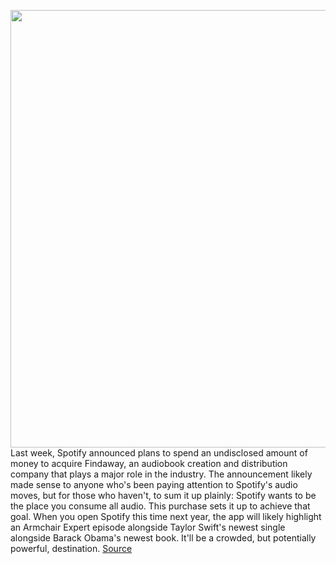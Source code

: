 <img src='https://cdn.vox-cdn.com/thumbor/Fpi-lcoYrfNZGyopPbNjXE2Bxzs=/0x0:2040x1360/1200x675/filters:focal(883x527:1209x853)/cdn.vox-cdn.com/uploads/chorus_image/image/70160402/acastro_211117_4888_0002.5.jpg' width='700px' /><br/>
Last week, Spotify announced plans to spend an undisclosed amount of money to acquire Findaway, an audiobook creation and distribution company that plays a major role in the industry. The announcement likely made sense to anyone who's been paying attention to Spotify's audio moves, but for those who haven't, to sum it up plainly: Spotify wants to be the place you consume all audio. This purchase sets it up to achieve that goal. When you open Spotify this time next year, the app will likely highlight an Armchair Expert episode alongside Taylor Swift's newest single alongside Barack Obama's newest book. It'll be a crowded, but potentially powerful, destination.
<a href='https://www.theverge.com/2021/11/18/22789185/spotify-findaway-audible-audibooks-acquisition-podcasts'> Source <a/>